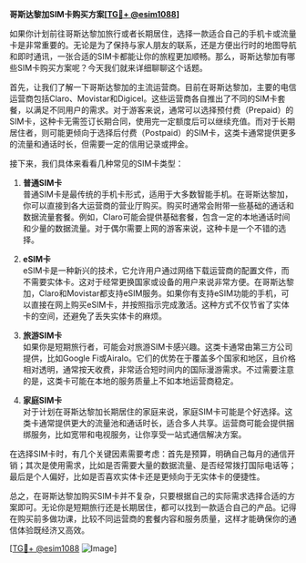 **哥斯达黎加SIM卡购买方案[[TG💪+ @esim1088](https://t.me/s/esim1088)]**

如果你计划前往哥斯达黎加旅行或者长期居住，选择一款适合自己的手机卡或流量卡是非常重要的。无论是为了保持与家人朋友的联系，还是方便出行时的地图导航和即时通讯，一张合适的SIM卡都能让你的旅程更加顺畅。那么，哥斯达黎加有哪些SIM卡购买方案呢？今天我们就来详细聊聊这个话题。

首先，让我们了解一下哥斯达黎加的主流运营商。目前在哥斯达黎加，主要的电信运营商包括Claro、Movistar和Digicel。这些运营商各自推出了不同的SIM卡套餐，以满足不同用户的需求。对于游客来说，通常可以选择预付费（Prepaid）的SIM卡，这种卡无需签订长期合同，使用完一定额度后可以继续充值。而对于长期居住者，则可能更倾向于选择后付费（Postpaid）的SIM卡，这类卡通常提供更多的流量和通话时长，但需要一定的信用记录或押金。

接下来，我们具体来看看几种常见的SIM卡类型：

1. **普通SIM卡**  
   普通SIM卡是最传统的手机卡形式，适用于大多数智能手机。在哥斯达黎加，你可以直接到各大运营商的营业厅购买。购买时通常会附带一些基础的通话和数据流量套餐。例如，Claro可能会提供基础套餐，包含一定的本地通话时间和少量的数据流量。对于偶尔需要上网的游客来说，这种卡是一个不错的选择。

2. **eSIM卡**  
   eSIM卡是一种新兴的技术，它允许用户通过网络下载运营商的配置文件，而不需要实体卡。这对于经常更换国家或设备的用户来说非常方便。在哥斯达黎加，Claro和Movistar都支持eSIM服务。如果你有支持eSIM功能的手机，可以直接在网上购买eSIM卡，并按照指示完成激活。这种方式不仅节省了实体卡的空间，还避免了丢失实体卡的麻烦。

3. **旅游SIM卡**  
   如果你是短期旅行者，可能会对旅游SIM卡感兴趣。这类卡通常由第三方公司提供，比如Google Fi或Airalo。它们的优势在于覆盖多个国家和地区，且价格相对透明，通常按天收费，非常适合短时间内的国际漫游需求。不过需要注意的是，这类卡可能在本地的服务质量上不如本地运营商稳定。

4. **家庭SIM卡**  
   对于计划在哥斯达黎加长期居住的家庭来说，家庭SIM卡可能是个好选择。这类卡通常提供更大的流量池和通话时长，适合多人共享。运营商可能会提供捆绑服务，比如宽带和电视服务，让你享受一站式通信解决方案。

在选择SIM卡时，有几个关键因素需要考虑：首先是预算，明确自己每月的通信开销；其次是使用需求，比如是否需要大量的数据流量、是否经常拨打国际电话等；最后是个人偏好，比如是否喜欢实体卡还是更倾向于无实体卡的便捷性。

总之，在哥斯达黎加购买SIM卡并不复杂，只要根据自己的实际需求选择合适的方案即可。无论你是短期旅行还是长期居住，都可以找到一款适合自己的产品。记得在购买前多做功课，比较不同运营商的套餐内容和服务质量，这样才能确保你的通信体验既经济又高效。

[[TG💪+ @esim1088](https://t.me/s/esim1088) ![Image](https://i.postimg.cc/4NQfJmqS/Snipaste-2025-05-13-00-14-12.png)]